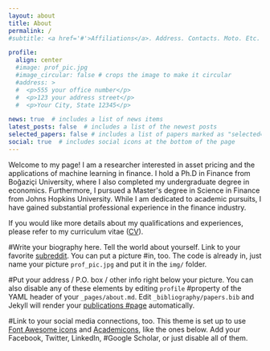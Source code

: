 ```yaml
---
layout: about
title: About
permalink: /
#subtitle: <a href='#'>Affiliations</a>. Address. Contacts. Moto. Etc.

profile:
  align: center
  #image: prof_pic.jpg
  #image_circular: false # crops the image to make it circular
  #address: >
  #  <p>555 your office number</p>
  #  <p>123 your address street</p>
  #  <p>Your City, State 12345</p>

news: true  # includes a list of news items
latest_posts: false  # includes a list of the newest posts
selected_papers: false # includes a list of papers marked as "selected={true}"
social: true  # includes social icons at the bottom of the page
---
```


Welcome to my page! I am a researcher interested in asset pricing and the applications of machine learning in finance. I hold a Ph.D in Finance from Boğaziçi University, where I also completed my undergraduate degree in economics. Furthermore, I pursued a Master's degree in Science in Finance from Johns Hopkins University. While I am dedicated to academic pursuits, I have gained substantial professional experience in the finance industry. 

If you would like more details about my qualifications and experiences, please refer to my curriculum vitae ([CV](https://isilcandemir.github.io/cv/)).

#Write your biography here. Tell the world about yourself. Link to your favorite [subreddit](http://reddit.com). You can put a picture #in, too. The code is already in, just name your picture `prof_pic.jpg` and put it in the `img/` folder.

#Put your address / P.O. box / other info right below your picture. You can also disable any of these elements by editing `profile` #property of the YAML header of your `_pages/about.md`. Edit `_bibliography/papers.bib` and Jekyll will render your [publications #page](/al-folio/publications/) automatically.

#Link to your social media connections, too. This theme is set up to use [Font Awesome icons](http://fortawesome.github.io/Font-#Awesome/) and [Academicons](https://jpswalsh.github.io/academicons/), like the ones below. Add your Facebook, Twitter, LinkedIn, #Google Scholar, or just disable all of them.
